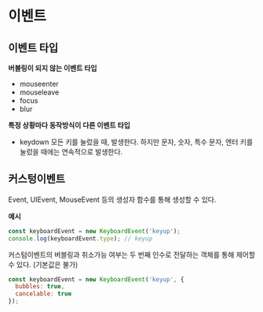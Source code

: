 # 이벤트

## 이벤트 타입

**버블링이 되지 않는 이벤트 타입**

- mouseenter
- mouseleave
- focus
- blur

**특정 상황마다 동작방식이 다른 이벤트 타입**

- keydown
   모든 키를 눌렀을 때, 발생한다.
   하지만 문자, 숫자, 특수 문자, 엔터 키를 눌렀을 때에는 연속적으로 발생한다.

## 커스텅이벤트

Event, UIEvent, MouseEvent 등의 생성자 함수를 통해 생성할 수 있다.

**예시**

```js
const keyboardEvent = new KeyboardEvent('keyup');
console.log(keyboardEvent.type); // keyup
```

커스텀이벤트의 버블링과 취소가능 여부는 두 번째 인수로 전달하는 객체를 통해 제어할 수 있다. (기본값은 불가)

```js
const keyboardEvent = new KeyboardEvent('keyup', {
  bubbles: true,
  cancelable: true
});

```
